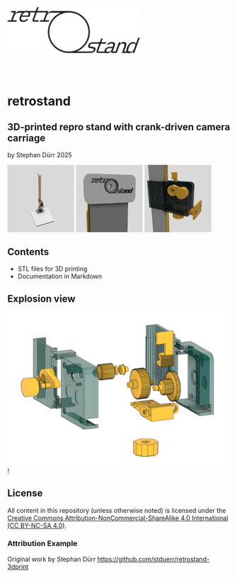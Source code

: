 <img src="assets/retrostand.svg" width="300">

<br><br>

# retrostand

## 3D-printed repro stand with crank-driven camera carriage

by Stephan Dürr 2025

<div>
  <img src="assets/retrostand_total.jpg" width="30%">
  <img src="assets/retrostand_column_top.jpg" width="30%">
  <img src="assets/retrostand_camera_carrier.jpg" width="30%">
</div>

## Contents
- STL files for 3D printing
- Documentation in Markdown

## Explosion view
 ![explosion view](assets/retrostand_explosion_view.jpg) !

## License

All content in this repository (unless otherwise noted) is licensed under the  
[Creative Commons Attribution-NonCommercial-ShareAlike 4.0 International (CC BY-NC-SA 4.0)](https://creativecommons.org/licenses/by-nc-sa/4.0/).

### Attribution Example
Original work by Stephan Dürr https://github.com/stduerr/retrostand-3dprint
